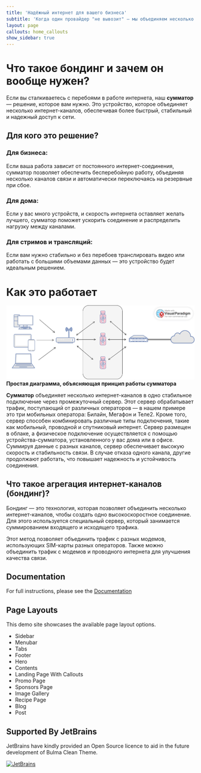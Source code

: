 ```yaml
---
title: 'Надёжный интернет для вашего бизнеса'
subtitle: 'Когда один провайдер "не вывозит" — мы объединяем несколько. Получаем стабильный интернет. В несколько раз быстрее'
layout: page
callouts: home_callouts
show_sidebar: true
---
```

# Что такое бондинг и зачем он вообще нужен?

Если вы сталкиваетесь с перебоями в работе интернета, наш **сумматор** — решение, которое вам нужно. Это устройство, которое объединяет несколько интернет-каналов, обеспечивая более быстрый, стабильный и надежный доступ к сети.

## Для кого это решение?

### Для бизнеса:
Если ваша работа зависит от постоянного интернет-соединения, сумматор позволяет обеспечить бесперебойную работу, объединяя несколько каналов связи и автоматически переключаясь на резервные при сбое.

### Для дома:
Если у вас много устройств, и скорость интернета оставляет желать лучшего, сумматор поможет ускорить соединение и распределить нагрузку между каналами.

### Для стримов и трансляций:
Если вам нужно стабильно и без перебоев транслировать видео или работать с большими объемами данных — это устройство будет идеальным решением.

# Как это работает

![Простая диаграмма, объясняющая принцип работы сумматора](/img/summator1.svg)
**Простая диаграмма, объясняющая принцип работы сумматора**

**Сумматор** объединяет несколько интернет-каналов в одно стабильное подключение через промежуточный сервер. Этот сервер обрабатывает трафик, поступающий от различных операторов — в нашем примере это три мобильных оператора: Билайн, Мегафон и Теле2. Кроме того, сервер способен комбинировать различные типы подключения, такие как мобильный, проводной и спутниковый интернет. Сервер размещен в облаке, а физическое подключение осуществляется с помощью устройства-сумматора, установленного у вас дома или в офисе. Суммируя данные с разных каналов, сервер обеспечивает высокую скорость и стабильность связи. В случае отказа одного канала, другие продолжают работать, что повышает надежность и устойчивость соединения.



## Что такое агрегация интернет-каналов (бондинг)?

Бондинг — это технология, которая позволяет объединить несколько интернет-каналов, чтобы создать одно высокоскоростное соединение. Для этого используется специальный сервер, который занимается суммированием входящего и исходящего трафика.

Этот метод позволяет объединить трафик с разных модемов, использующих SIM-карты разных операторов. Также можно объединить трафик с модемов и проводного интернета для улучшения качества связи.



## Documentation

For full instructions, please see the [Documentation](/bulma-clean-theme/docs/)

## Page Layouts

This demo site showcases the available page layout options. 

* Sidebar
* Menubar
* Tabs
* Footer
* Hero
* Contents
* Landing Page With Callouts
* Promo Page
* Sponsors Page
* Image Gallery
* Recipe Page
* Blog
* Post

## Supported By JetBrains

JetBrains have kindly provided an Open Source licence to aid in the future development of Bulma Clean Theme.

[![JetBrains](img/jetbrains-variant-4.svg)](https://www.jetbrains.com/?from=bulma-clean-theme)
